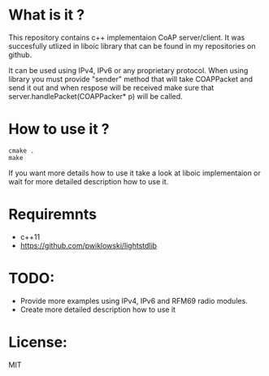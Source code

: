 # What is it ?
This repository contains c++ implementaion CoAP server/client. It was succesfully utlized in liboic library that can be found in my repositories on github.

It can be used using IPv4, IPv6 or any proprietary protocol. When using library you must provide "sender" method that will take COAPPacket and send it out and when respose will be received make sure that server.handlePacket(COAPPacker* p) will be called. 



# How to use it ?
```
cmake .
make
```
If you want more details how to use it take a look at liboic implementaion or wait for more detailed description how to use it.

# Requiremnts
- c++11
- https://github.com/pwiklowski/lightstdlib

# TODO:
- Provide more examples using IPv4, IPv6 and RFM69 radio modules.
- Create more detailed description how to use it

# License:
MIT

